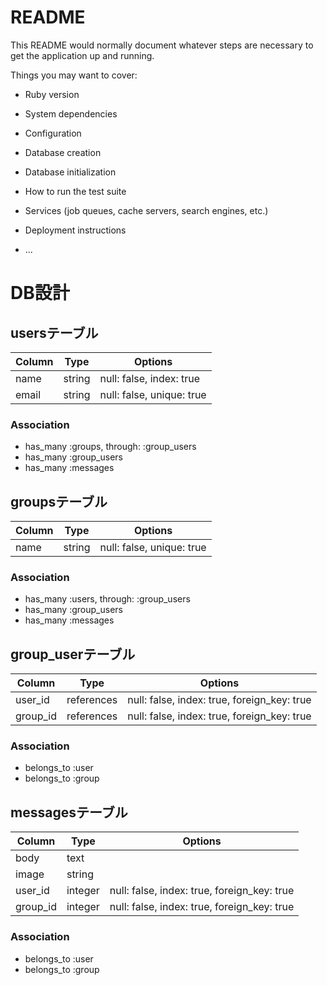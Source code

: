 # README

This README would normally document whatever steps are necessary to get the
application up and running.

Things you may want to cover:

* Ruby version

* System dependencies

* Configuration

* Database creation

* Database initialization

* How to run the test suite

* Services (job queues, cache servers, search engines, etc.)

* Deployment instructions

* ...

# DB設計

## usersテーブル

|Column|Type|Options|
|------|----|-------|
|name|string|null: false, index: true|
|email|string|null: false, unique: true|

### Association
- has_many :groups, through: :group_users
- has_many :group_users
- has_many :messages

## groupsテーブル

|Column|Type|Options|
|------|----|-------|
|name|string|null: false, unique: true|

### Association
- has_many :users, through: :group_users
- has_many :group_users
- has_many :messages

## group_userテーブル

|Column|Type|Options|
|------|----|-------|
|user_id|references|null: false, index: true, foreign_key: true|
|group_id|references|null: false, index: true, foreign_key: true|

### Association
- belongs_to :user
- belongs_to :group

## messagesテーブル

|Column|Type|Options|
|------|----|-------|
|body|text|      |
|image|string|      |
|user_id|integer|null: false, index: true, foreign_key: true|
|group_id|integer|null: false, index: true, foreign_key: true|

### Association
- belongs_to :user
- belongs_to :group